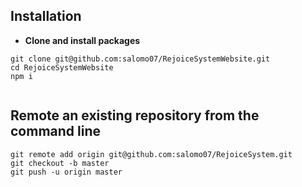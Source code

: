 ## Installation

*	**Clone and install packages**
```
git clone git@github.com:salomo07/RejoiceSystemWebsite.git
cd RejoiceSystemWebsite
npm i
	

```
## Remote an existing repository from the command line
```
git remote add origin git@github.com:salomo07/RejoiceSystem.git
git checkout -b master
git push -u origin master
